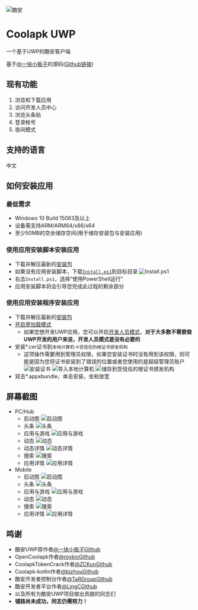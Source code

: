 ![酷安](https://coolapk.com/static/images/header-logo.png)

# Coolapk UWP
一个基于UWP的酷安客户端

基于[@一块小板子](http://www.coolapk.com/u/695942)的源码([Github链接](https://github.com/oboard/CoolApk-UWP))

## 现有功能
1. 浏览和下载应用
2. 访问开发人员中心
3. 浏览头条贴
4. 登录帐号
5. 夜间模式

## 支持的语言
中文

## 如何安装应用
### 最低需求
- Windows 10 Build 15063及以上
- 设备需支持ARM/ARM64/x86/x64
- 至少50MB的空余储存空间(用于储存安装包与安装应用)

### 使用应用安装脚本安装应用
- 下载并解压最新的[安装包](https://github.com/Tangent-90/Coolapk-UWP/releases)
- 如果没有应用安装脚本，下载[`Install.ps1`](Install.ps1)到目标目录
![Install.ps1](Screenshots/Snipaste_2019-10-12_22-49-11.png)
- 右击`Install.ps1`，选择“使用PowerShell运行”
- 应用安装脚本将会引导您完成此过程的剩余部分

### 使用应用安装程序安装应用
- 下载并解压最新的[安装包](https://github.com/Tangent-90/Coolapk-UWP/releases)
- [开启旁加载模式](https://www.windowscentral.com/how-enable-windows-10-sideload-apps-outside-store)
  - 如果您想开发UWP应用，您可以开启[开发人员模式](https://docs.microsoft.com/zh-cn/windows/uwp/get-started/enable-your-device-for-development)，**对于大多数不需要做UWP开发的用户来说，开发人员模式是没有必要的**
- 安装*.cer证书到`本地计算机`→`受信任的根证书颁发机构`
  - 这项操作需要用到管理员权限，如果您安装证书时没有用到该权限，则可能是因为您将证书安装到了错误的位置或者您使用的是超级管理员账户
  ![安装证书](Screenshots/Snipaste_2019-10-12_22-46-37.png)
  ![导入本地计算机](Screenshots/Snipaste_2019-10-12_22-47-51.png)
  ![储存到受信任的根证书颁发机构](Screenshots/Snipaste_2019-10-12_22-48-11.png)
- 双击*.appxbundle，单击安装，坐和放宽

## 屏幕截图
- PC/Hub
  - 启动图
  ![启动图](Screenshots/2019-10-13-123321.png)
  - 头条
  ![头条](Screenshots/2019-10-13-130542.jpg)
  - 应用与游戏
  ![应用与游戏](Screenshots/2019-10-13-125244.jpg)
  - 动态
  ![动态](Screenshots/2019-10-13-124904.jpg)
  - 动态详情
  ![动态详情](Screenshots/2019-10-13-124940.jpg)
  - 搜索
  ![搜索](Screenshots/2019-10-13-132516.jpg)
  - 应用详情
  ![应用详情](Screenshots/批注-2019-10-13-132558.jpg)
- Mobile
  - 启动图
  ![启动图](http://image.coolapk.com/feed/2019/1011/21/1049834_df0515be_0447_7124@480x800.jpeg.m.jpg)
  - 头条
  ![头条](http://image.coolapk.com/feed/2019/1011/21/1049834_51aa286c_0447_7126@480x800.jpeg.m.jpg)
  - 应用与游戏
  ![应用与游戏](http://image.coolapk.com/feed/2019/1011/21/1049834_1157a574_0447_7131@480x800.jpeg.m.jpg)
  - 动态
  ![动态](http://m.qpic.cn/psb?/V11c3we24eJ6Sb/3oTZ12V7J7TBVWAEv7yQLxbfGYdInRsiTPSPbHJ6Eis!/b/dLYAAAAAAAAA&bo=4AEgAwAAAAABB.I!&rf=viewer_4)
  - 搜索
  ![搜索](http://image.coolapk.com/feed/2019/1011/21/1049834_bd0a2a3d_0447_7133@480x800.jpeg.m.jpg)
  - 应用详情
  ![应用详情](http://image.coolapk.com/feed/2019/1011/21/1049834_0e5928bf_0447_7134@480x800.jpeg.m.jpg)

## 鸣谢
- 酷安UWP原作者[@一块小板子](http://www.coolapk.com/u/695942)[Github](https://github.com/oboard)
- OpenCoolapk作者[@roykio](http://www.coolapk.com/u/703542)[Github](https://github.com/roykio)
- CoolapkTokenCrack作者[@ZCKun](http://www.coolapk.com/u/654147)[Github](https://github.com/ZCKun)
- Coolapk-kotlin作者[@bjzhou](http://www.coolapk.com/u/528097)[Github](https://github.com/bjzhou)
- 酷安开发者控制台作者[@TaRGroup](http://www.coolapk.com/u/803922)[Github](https://github.com/TaRGroup)
- 酷安开发者平台作者[@LingC](http://www.coolapk.com/u/745652)[Github](https://github.com/HelloLingC)
- 以及所有为酷安UWP项目做出贡献的同志们
- **铺路尚未成功，同志仍需努力！**
